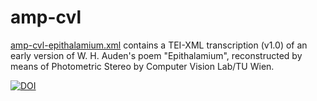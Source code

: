 # amp-cvl
[amp-cvl-epithalamium.xml](https://github.com/Auden-Musulin-Papers/amp-cvl/blob/623f2394fc0a5f38b137b6f6a613d704d2eb23f0/amp-cvl-epithalamium/amp-cvl-epithalamium.xml) contains a TEI-XML transcription (v1.0) of an early version of W. H. Auden's poem "Epithalamium", reconstructed by means of Photometric Stereo by Computer Vision Lab/TU Wien.

[![DOI](https://zenodo.org/badge/DOI/10.5281/zenodo.7290753.svg)](https://doi.org/10.5281/zenodo.7290753)
